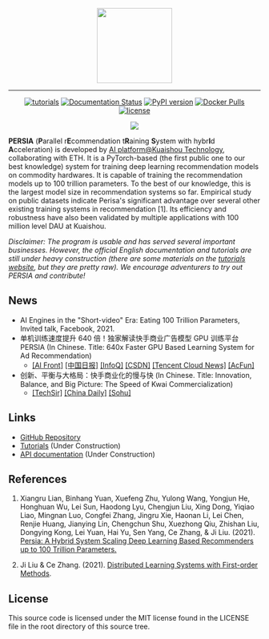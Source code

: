 <p align="center">
<img width="150px" src="https://user-images.githubusercontent.com/18649508/141604792-b256023d-c751-46d8-bab5-29a207d714ba.png"/>
</p>

<hr/>

<p align="center">
<a href="https://persiaml-tutorials.pages.dev" rel="nofollow"><img src="https://camo.githubusercontent.com/5f2d7c7e08b25fa4f95ce11be89982f25bb81bdef3e15f90b765aa91db371ff6/68747470733a2f2f696d672e736869656c64732e696f2f62616467652f7475746f7269616c732d70617373696e672d677265656e" alt="tutorials" data-canonical-src="https://img.shields.io/badge/tutorials-passing-green" style="max-width: 100%;"></a>
<a href="https://persiaml.pages.dev" rel="nofollow"><img src="https://camo.githubusercontent.com/bf535e4ed96252a7731419446fe108bb36ce4b91e4960630ceccf31558329193/68747470733a2f2f696d672e736869656c64732e696f2f62616467652f646f63756d656e746174696f6e2d70617373696e672d677265656e" alt="Documentation Status" data-canonical-src="https://img.shields.io/badge/documentation-passing-green" style="max-width: 100%;"></a>
<a href="https://badge.fury.io/py/persia" rel="nofollow"><img src="https://camo.githubusercontent.com/d6f9832aba04a67bbb6643eb81bd6be2173e12e51150553f30f16b629f40dc73/68747470733a2f2f62616467652e667572792e696f2f70792f7065727369612e737667" alt="PyPI version" data-canonical-src="https://badge.fury.io/py/persia.svg" style="max-width: 100%;"></a>
<a href="https://hub.docker.com/u/persiaml"><img alt="Docker Pulls" src="https://img.shields.io/docker/pulls/persiaml/persia-cuda-runtime"></a>
<a href="https://github.com/PersiaML/Persia/blob/main/LICENSE" rel="nofollow"><img src="https://img.shields.io/github/license/PersiaML/Persia" alt="license" style="max-width: 100%;"></a>
</p>

<div align="center">
<a href="https://github.com/PersiaML/Persia/stargazers"><img src="https://reporoster.com/stars/PersiaML/Persia" /><a/>
</div>

**PERSIA** (**P**arallel r**E**commendation t**R**aining **S**ystem with hybr**I**d **A**cceleration)  is developed by [AI platform@Kuaishou Technology](https://www.kuaishou.com/en), collaborating with ETH. It is a PyTorch-based (the first public one to our best knowledge) system for training deep learning recommendation models on commodity hardwares. It is capable of training the recommendation models up to 100 trillion parameters. To the best of our knowledge, this is the largest model size in recommendation systems so far. Empirical study on public datasets indicate Perisa's significant advantage over several other existing training systems in recommendation [1]. Its efficiency and robustness have also been validated by multiple applications with 100 million level DAU at Kuaishou. 

*Disclaimer: The program is usable and has served several important businesses. However, the official English documentation and tutorials are still under heavy construction (there are some materials on the [tutorials website](https://persiaml-tutorials.pages.dev), but they are pretty raw). We encourage adventurers to try out PERSIA and contribute!*

## News
* AI Engines in the "Short-video" Era: Eating 100 Trillion Parameters, Invited talk, Facebook, 2021.
* 单机训练速度提升 640 倍！独家解读快手商业广告模型 GPU 训练平台 PERSIA (In Chinese. Title: 640x Faster GPU Based Learning System for Ad Recommendation)
   * [[AI Front]](https://archive.is/2ii2L) [[中国日报]](https://archive.is/N8fK2) [[InfoQ]](https://archive.is/JESDU) [[CSDN]](https://archive.is/tpvkN) [[Tencent Cloud News]](https://archive.is/kLuaT) [[AcFun]](https://archive.md/vuPmb)
* 创新、平衡与大格局：快手商业化的慢与快 (In Chinese. Title: Innovation, Balance, and Big Picture: The Speed of Kwai Commercialization)
   * [[TechSir]](https://archive.is/EOQ18) [[China Daily]](https://archive.is/L2VJE) [[Sohu]](https://archive.is/aY66U)

## Links

* [GitHub Repository](https://github.com/PersiaML/PERSIA)
* [Tutorials](https://persiaml-tutorials.pages.dev/) (Under Construction)
* [API documentation](https://persiaml.pages.dev/) (Under Construction)

## References

1. Xiangru Lian, Binhang Yuan, Xuefeng Zhu, Yulong Wang, Yongjun He, Honghuan Wu, Lei Sun, Haodong Lyu, Chengjun Liu, Xing Dong, Yiqiao Liao, Mingnan Luo, Congfei Zhang, Jingru Xie, Haonan Li, Lei Chen, Renjie Huang, Jianying Lin, Chengchun Shu, Xuezhong Qiu, Zhishan Liu, Dongying Kong, Lei Yuan, Hai Yu, Sen Yang, Ce Zhang, & Ji Liu. (2021). [Persia: A Hybrid System Scaling Deep Learning Based Recommenders up to 100 Trillion Parameters.](https://arxiv.org/abs/2111.05897)

2. Ji Liu & Ce Zhang. (2021). [Distributed Learning Systems with First-order Methods](https://arxiv.org/pdf/2104.05245).

## License

This source code is licensed under the MIT license found in the LICENSE file in the root directory of this source tree.
